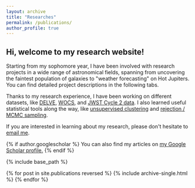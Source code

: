 ```yaml
---
layout: archive
title: "Researches"
permalink: /publications/
author_profile: true
---
```


## Hi, welcome to my research website!
Starting from my sophomore year, I have been involved with research projects in a wide range of astronomical fields, spanning from uncovering the faintest population of galaxies to "weather forecasting" on Hot Jupiters. You can find detailed project descriptions in the following tabs. 

Thanks to my research experience, I have been working on different datasets, like [DELVE](https://datalab.noirlab.edu/delve/), [WOCS](https://www.astro.wisc.edu/research/research-areas/stars-stellar-systems/wocs/), and [JWST Cycle 2 data](https://www.stsci.edu/jwst/phase2-public/3969.pdf). I also learned useful statistical tools along the way, like [unsupervised clustering](https://scikit-learn.org/stable/modules/clustering.html#clustering) and [rejection / MCMC sampling](https://thejoker.readthedocs.io/en/latest/index.html).

If you are interested in learning about my research, please don't hesitate to [email me](panpi@umich.edu). 

{% if author.googlescholar %}
  You can also find my articles on <u><a href="{{author.googlescholar}}">my Google Scholar profile</a>.</u>
{% endif %}

{% include base_path %}

{% for post in site.publications reversed %}
  {% include archive-single.html %}
{% endfor %}



